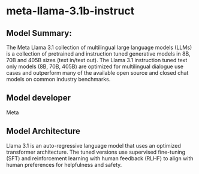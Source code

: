 # meta-llama-3.1b-instruct

## Model Summary:

The Meta Llama 3.1 collection of multilingual large language models (LLMs) is a collection of pretrained and instruction tuned generative models in 8B, 70B and 405B sizes (text in/text out). The Llama 3.1 instruction tuned text only models (8B, 70B, 405B) are optimized for multilingual dialogue use cases and outperform many of the available open source and closed chat models on common industry benchmarks.

## Model developer

Meta

## Model Architecture

Llama 3.1 is an auto-regressive language model that uses an optimized transformer architecture. The tuned versions use supervised fine-tuning (SFT) and reinforcement learning with human feedback (RLHF) to align with human preferences for helpfulness and safety. 